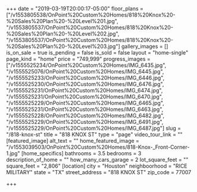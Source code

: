 +++
date = "2019-03-19T20:00:17-05:00"
floor_plans = ["/v1553805538/OnPoint%20Custom%20Homes/818%20Knox%20-%20Sales%20Plan%20-%20Level%201.jpg", "/v1553805537/OnPoint%20Custom%20Homes/818%20Knox%20-%20Sales%20Plan%20-%20Level%202.jpg", "/v1553805537/OnPoint%20Custom%20Homes/818%20Knox%20-%20Sales%20Plan%20-%20Level%203.jpg"]
gallery_images = []
is_on_sale = true
is_pending = false
is_sold = false
layout = "home-single"
page_kind = "home"
price = "749,999"
progress_images = ["/v1555525234/OnPoint%20Custom%20Homes/IMG_6435.jpg", "/v1555525076/OnPoint%20Custom%20Homes/IMG_6445.jpg", "/v1555525233/OnPoint%20Custom%20Homes/IMG_6446.jpg", "/v1555525230/OnPoint%20Custom%20Homes/IMG_6476.jpg", "/v1555525231/OnPoint%20Custom%20Homes/IMG_6474.jpg", "/v1555525231/OnPoint%20Custom%20Homes/IMG_6470.jpg", "/v1555525229/OnPoint%20Custom%20Homes/IMG_6465.jpg", "/v1555525231/OnPoint%20Custom%20Homes/IMG_6463.jpg", "/v1555525228/OnPoint%20Custom%20Homes/IMG_6482.jpg", "/v1555525229/OnPoint%20Custom%20Homes/IMG_6491.jpg", "/v1555525229/OnPoint%20Custom%20Homes/IMG_6487.jpg"]
slug = "/818-knox-st"
title = "818 KNOX ST"
type = "page"
video_tour_link = ""
[featured_image]
alt_text = ""
home_featured_image = "/v1553039503/OnPoint%20Custom%20Homes/818-Knox-_Front-Corner-1.jpg"
[home_specifics]
bathrooms = 3.5
bedrooms = 3
description_of_home = ""
how_many_cars_garage = 2
lot_square_feet = ""
square_feet = "2,806"
[location]
city = "Houston"
neighboorhood = "RICE MILITARY"
state = "TX"
street_address = "818 KNOX ST"
zip_code = 77007

+++
